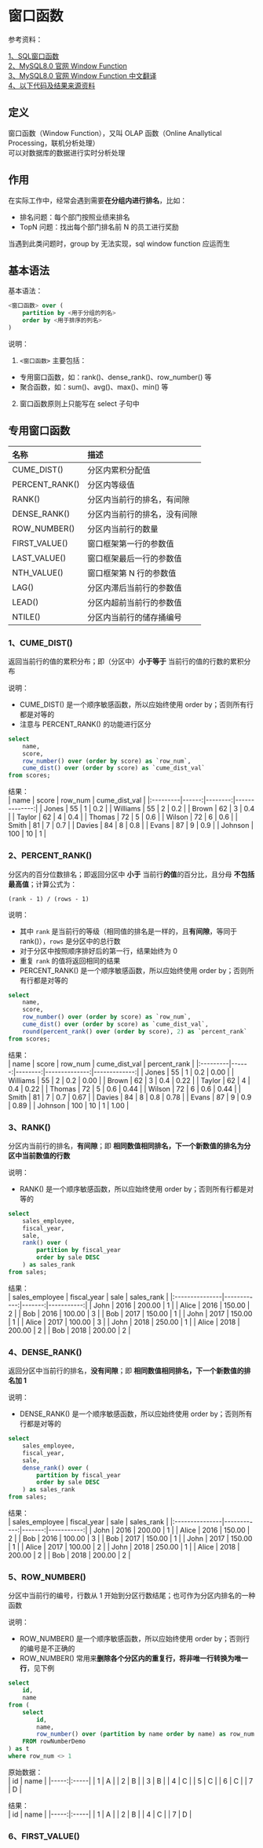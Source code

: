# 窗口函数

参考资料：  

[1、SQL窗口函数](https://zhuanlan.zhihu.com/p/92654574)  
[2、MySQL8.0 官网 Window Function](https://dev.mysql.com/doc/refman/8.0/en/window-functions.html)  
[3、MySQL8.0 官网 Window Function 中文翻译](http://www.deituicms.com/mysql8cn/cn/web.html)  
[4、以下代码及结果来源资料](https://www.begtut.com/mysql/mysql-dense_rank-function.html)

## 定义

窗口函数（Window Function），又叫 OLAP 函数（Online Anallytical Processing，联机分析处理）  
可以对数据库的数据进行实时分析处理

## 作用

在实际工作中，经常会遇到需要**在分组内进行排名**，比如：

- 排名问题：每个部门按照业绩来排名
- TopN 问题：找出每个部门排名前 N 的员工进行奖励

当遇到此类问题时，group by 无法实现，sql window function 应运而生

## 基本语法

基本语法：  

```sql
<窗口函数> over (
    partition by <用于分组的列名>
    order by <用于排序的列名>
)
```

说明：

1. ```<窗口函数>``` 主要包括：

- 专用窗口函数，如：rank()、dense_rank()、row_number() 等
- 聚合函数，如：sum()、avg()、max()、min() 等

2. 窗口函数原则上只能写在 select 子句中

## 专用窗口函数

|名称|描述|
|:---|:---|
|CUME_DIST()|分区内累积分配值|
|PERCENT_RANK()|分区内等级值|
|RANK()|分区内当前行的排名，有间隙|
|DENSE_RANK()|分区内当前行的排名，没有间隙|
|ROW_NUMBER()|分区内当前行的数量|
|FIRST_VALUE()|窗口框架第一行的参数值|
|LAST_VALUE()|窗口框架最后一行的参数值|
|NTH_VALUE()|窗口框架第 N 行的参数值|
|LAG()|分区内滞后当前行的参数值|
|LEAD()|分区内超前当前行的参数值|
|NTILE()|分区内当前行的储存捅编号|  

### 1、CUME_DIST()

返回当前行的值的累积分布；即（分区中）**小于等于** 当前行的值的行数的累积分布  

说明：  
- CUME_DIST() 是一个顺序敏感函数，所以应始终使用 order by；否则所有行都是对等的  
- 注意与 PERCENT_RANK() 的功能进行区分  

```sql
select 
    name,
    score,
    row_number() over (order by score) as `row_num`,
    cume_dist() over (order by score) as `cume_dist_val`
from scores;
```

结果：  
| name     | score | row_num | cume_dist_val |
|:---------|------:|--------:|--------------:|
| Jones    |    55 |       1 |           0.2 |
| Williams |    55 |       2 |           0.2 |
| Brown    |    62 |       3 |           0.4 |
| Taylor   |    62 |       4 |           0.4 |
| Thomas   |    72 |       5 |           0.6 |
| Wilson   |    72 |       6 |           0.6 |
| Smith    |    81 |       7 |           0.7 |
| Davies   |    84 |       8 |           0.8 |
| Evans    |    87 |       9 |           0.9 |
| Johnson  |   100 |      10 |             1 |

### 2、PERCENT_RANK()

分区内的百分位数排名；即返回分区中 **小于** 当前行**的值**的百分比，且分母 **不包括最高值**；计算公式为：  
```
(rank - 1) / (rows - 1)
```  

说明：  
- 其中 `rank` 是当前行的等级（相同值的排名是一样的，且**有间隙**，等同于 rank()），`rows` 是分区中的总行数  
- 对于分区中按照顺序排好后的第一行，结果始终为 0
- 重复 `rank` 的值将返回相同的结果
- PERCENT_RANK() 是一个顺序敏感函数，所以应始终使用 order by；否则所有行都是对等的

```sql
select 
    name,
    score,
    row_number() over (order by score) as `row_num`,
    cume_dist() over (order by score) as `cume_dist_val`,
    round(percent_rank() over (order by score), 2) as `percent_rank`
from scores;
```

结果：  
| name     | score | row_num | cume_dist_val | percent_rank |
|:---------|------:|--------:|--------------:|-------------:|
| Jones    |    55 |       1 |           0.2 |         0.00 |
| Williams |    55 |       2 |           0.2 |         0.00 |
| Brown    |    62 |       3 |           0.4 |         0.22 |
| Taylor   |    62 |       4 |           0.4 |         0.22 |
| Thomas   |    72 |       5 |           0.6 |         0.44 |
| Wilson   |    72 |       6 |           0.6 |         0.44 |
| Smith    |    81 |       7 |           0.7 |         0.67 |
| Davies   |    84 |       8 |           0.8 |         0.78 |
| Evans    |    87 |       9 |           0.9 |         0.89 |
| Johnson  |   100 |      10 |             1 |         1.00 |

### 3、RANK()

分区内当前行的排名，**有间隙**；即 **相同数值相同排名，下一个新数值的排名为分区中当前数值的行数**  

说明：  
- RANK() 是一个顺序敏感函数，所以应始终使用 order by；否则所有行都是对等的  

```sql
select 
    sales_employee,
    fiscal_year,
    sale,
    rank() over (
        partition by fiscal_year
        order by sale DESC
    ) as sales_rank
from sales;
```  

结果：  
| sales_employee | fiscal_year | sale   | sales_rank |
|:---------------|------------:|-------:|-----------:|
| John           |        2016 | 200.00 |          1 |
| Alice          |        2016 | 150.00 |          2 |
| Bob            |        2016 | 100.00 |          3 |
| Bob            |        2017 | 150.00 |          1 |
| John           |        2017 | 150.00 |          1 |
| Alice          |        2017 | 100.00 |          3 |
| John           |        2018 | 250.00 |          1 |
| Alice          |        2018 | 200.00 |          2 |
| Bob            |        2018 | 200.00 |          2 |

### 4、DENSE_RANK()

返回分区中当前行的排名，**没有间隙**；即 **相同数值相同排名，下一个新数值的排名加 1**  

说明：  
- DENSE_RANK() 是一个顺序敏感函数，所以应始终使用 order by；否则所有行都是对等的  

```sql
select
    sales_employee,
    fiscal_year,
    sale,
    dense_rank() over (
        partition by fiscal_year
        order by sale DESC
    ) as sales_rank
from sales;
```

结果：  
| sales_employee | fiscal_year | sale   | sales_rank |
|:---------------|------------:|-------:|-----------:|
| John           |        2016 | 200.00 |          1 |
| Alice          |        2016 | 150.00 |          2 |
| Bob            |        2016 | 100.00 |          3 |
| Bob            |        2017 | 150.00 |          1 |
| John           |        2017 | 150.00 |          1 |
| Alice          |        2017 | 100.00 |          2 |
| John           |        2018 | 250.00 |          1 |
| Alice          |        2018 | 200.00 |          2 |
| Bob            |        2018 | 200.00 |          2 |

### 5、ROW_NUMBER()

分区中当前行的编号，行数从 1 开始到分区行数结尾；也可作为分区内排名的一种函数  

说明：  
- ROW_NUMBER() 是一个顺序敏感函数，所以应始终使用 order by；否则行的编号是不正确的
- ROW_NUMBER() 常用来**删除各个分区内的重复行，将非唯一行转换为唯一行**，见下例  

```sql
select 
    id,
    name
from (
    select
        id,
        name,
        row_number() over (partition by name order by name) as row_num
    FROM rowNumberDemo
) as t
where row_num <> 1
```

原始数据：  
| id   | name |
|-----:|:-----|
|    1 | A    |
|    2 | B    |
|    3 | B    |
|    4 | C    |
|    5 | C    |
|    6 | C    |
|    7 | D    |

结果：  
| id   | name |
|-----:|:-----|
|    1 | A    |
|    2 | B    |
|    4 | C    |
|    7 | D    |

### 6、FIRST_VALUE()
